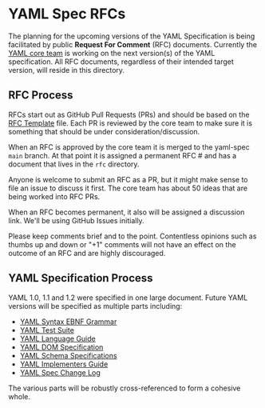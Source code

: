 YAML Spec RFCs
==============

The planning for the upcoming versions of the YAML Specification is being
facilitated by public **Request For Comment** (RFC) documents.
Currently the [YAML core team](https://github.com/orgs/yaml/teams/core/members)
is working on the next version(s) of the YAML specification.
All RFC documents, regardless of their intended target version, will reside in
this directory.

## RFC Process

RFCs start out as GitHub Pull Requests (PRs) and should be based on the
[RFC Template](RFC-0000-template.md) file.
Each PR is reviewed by the core team to make sure it is something that should
be under consideration/discussion.

When an RFC is approved by the core team it is merged to the yaml-spec `main`
branch.
At that point it is assigned a permanent RFC # and has a document that lives in
the `rfc` directory.

Anyone is welcome to submit an RFC as a PR, but it might make sense to file an
issue to discuss it first.
The core team has about 50 ideas that are being worked into RFC PRs.

When an RFC becomes permanent, it also will be assigned a discussion link.
We'll be using GitHub Issues initially.

Please keep comments brief and to the point.
Contentless opinions such as thumbs up and down or "+1" comments will not have
an effect on the outcome of an RFC and are highly discouraged.

## YAML Specification Process

YAML 1.0, 1.1 and 1.2 were specified in one large document.
Future YAML versions will be specified as multiple parts including:

* [YAML Syntax EBNF Grammar]()
* [YAML Test Suite]()
* [YAML Language Guide]()
* [YAML DOM Specification]()
* [YAML Schema Specifications]()
* [YAML Implementers Guide]()
* [YAML Spec Change Log]()

The various parts will be robustly cross-referenced to form a cohesive whole.
